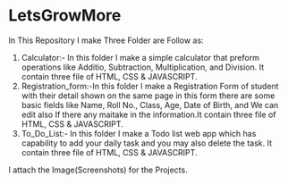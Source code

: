 # LetsGrowMore
In This Repository I make Three Folder are Follow as:
1) Calculator:- In this folder I make a simple calculator that preform operations like Additio, Subtraction, Multiplication, and Division. It contain three file of HTML, CSS & JAVASCRIPT.
3) Registration_form:-In this folder I make a Registration Form of student with their detail shown on the same page in this form there are some basic fields like Name, Roll No., Class, Age, Date of Birth, and We can edit also If there any maitake in the information.It contain three file of HTML, CSS & JAVASCRIPT.
4) To_Do_List:- In this folder I make a Todo list web app which has capability to add your daily task and you may also delete the task. It contain three file of HTML, CSS & JAVASCRIPT.

I attach the Image(Screenshots) for the Projects.
